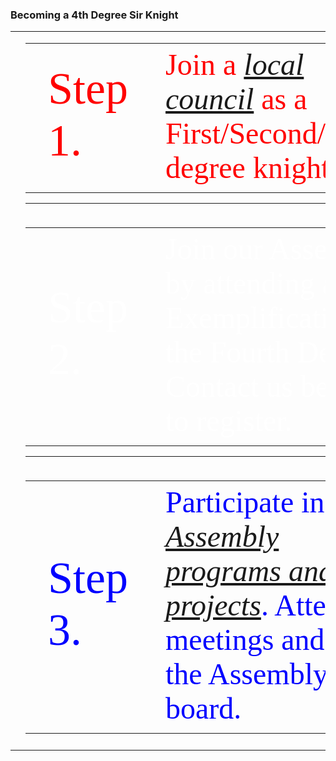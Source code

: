 <h3>Becoming a 4th Degree Sir Knight</h>

<!-- Beginning of Main Table -->
<table><tr><td></td><td>

<table style="width:100%"><tr><td style="width:30%;font-family:verdana;color:red;font-size:72px">
  Step 1.
  </td><td style="width:70%;font-family:verdana;color:red;font-size:48px">
  Join a <em><a href="../ext/">local council</a></em> as a First/Second/Third degree knight.
  </td></tr></table>
<hr></td><td></td></tr><tr><td></td><td>

<table style="width:100%"><tr><td style="width:30%;font-family:verdana;color:white;font-size:72px">
  Step 2.
  </td><td style="width:70%;font-family:verdana;color:white;font-size:48px">
Join our Assembly by attending an Exemplification of the Fourth Degree. Contact us below to register.
  </td></tr></table>
<hr></td><td></td></tr><tr><td></td><td>

<table style="width:100%"><tr><td style="width:30%;font-family:verdana;color:blue;font-size:72px">
  Step 3.
  </td><td style="width:70%;font-family:verdana;color:blue;font-size:48px">
Participate in <em><a href="../proj/">Assembly programs and projects</a></em>. Attend meetings and join the Assembly board.
  </td></tr></table>
</td><td></td></tr><tr><td></td><td>

<!-- END OF MAIN TABLE -->      
</td><td></td></tr></table>
